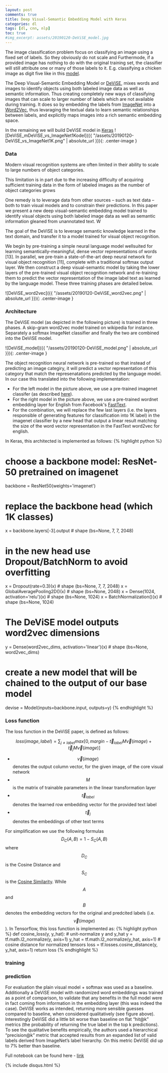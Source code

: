 ```yaml
---
layout: post
comments: true
title: Deep Visual-Semantic Embedding Model with Keras
categories: dl
tags: [dl, cnn, nlp]
toc: true
#img_excerpt: assets/20190120-DeViSE_model.jpg
---
```


The image classification problem focus on classifying an image using a fixed set of labels. So they obviously do not scale and Furthermode, if a provided image has nothing to do with the original training set, the classifier will still attribute one or many of those labels to it. E.g. classifying a chicken image as digit five like in this [model](https://emiliendupont.github.io/2018/03/14/mnist-chicken/).


The Deep Visual-Semantic Embedding Model or [DeViSE](https://papers.nips.cc/paper/5204-devise-a-deep-visual-semantic-embedding-model), mixes words and images to identify objects using both labeled image data as well as semantic information. Thus creating completely new ways of classifying images that can scale to larger number of labels which are not available during training. It does so by embedding the labels from [ImageNet](http://www.image-net.org) into a [Word2Vec](https://en.wikipedia.org/wiki/Word2vec), thus levaraging the textual
data to learn semantic relationships between labels, and explicitly maps images into a rich semantic
embedding space.

In the remaining we will build DeViSE model in [Keras](https://keras.io)
![DeViSE_mDeViSE_vs_ImageNet1Kodel]({{ "/assets/20190120-DeViSE_vs_ImageNet1K.png" | absolute_url }}){: .center-image }


### Data
Modern visual recognition systems are often limited in their ability to scale to
large numbers of object categories.

This limitation is in part due to the increasing difficulty of acquiring sufficient training data in the form of labeled images as the number of object categories grows

One remedy is to leverage data from other sources – such as text data – both to train visual models and to constrain their predictions. In this paper we present a new deep visual-semantic embedding model
trained to identify visual objects using both labeled image data as well as semantic information gleaned from unannotated text. W

The goal of the DeViSE is to leverage semantic knowledge learned in the text domain, and transfer it to a model trained for visual object recognition. 

We begin by pre-training a simple neural language model wellsuited for learning semantically-meaningful, dense vector representations of words [13]. In parallel,
we pre-train a state-of-the-art deep neural network for visual object recognition [11], complete with
a traditional softmax output layer. We then construct a deep visual-semantic model by taking the
lower layers of the pre-trained visual object recognition network and re-training them to predict the
vector representation of the image label text as learned by the language model. These three training
phases are detailed below.

![DeViSE_word2vec]({{ "/assets/20190120-DeViSE_word2vec.png" | absolute_url }}){: .center-image }


### Architecture
The DeViSE model (as depicted in the following picture) is trained in three phases. A skip-gram word2vec model trained on wikipedia for instance. Separately a softmax ImageNet classifier and finally the two are combined into the DeViSE model.

![DeViSE_model]({{ "/assets/20190120-DeViSE_model.png" | absolute_url }}){: .center-image }

The object recognition neural network is pre-trained so that instead of predicting an image categiry, it will predict a vector representation of this category that match the represenatations predicted by the language model. In our case this translated into the following implementation:
- For the left model in the picture above, we use a pre-trained imagenet classifer (as described [here](https://dzlab.github.io/dl/2018/12/25/transfer-learning-keras/)).
- For the right model in the picture above, we use a pre-trained wordnet embedding layer for English from Facebook's [FastText](https://fasttext.cc/docs/en/pretrained-vectors.html).
- For the combination, we will replace the few last layers (i.e. the layers responsible of generating features for classification into 1K label) in the imagenet classifier by a new head that output a linear result matching the size of the word vector representation in the FastText word2vec for english.

In Keras, this architected is implemented as follows:
{% highlight python %}
# choose a backbone model: ResNet-50 pretrained on imagenet
backbone = ResNet50(weights='imagenet')
# replace the backbone head (which 1K classes)
x = backbone.layers[-3].output                   # shape (bs=None, 7, 7, 2048)
# in the new head use Dropout/BatchNorm to avoid overfitting
x = Dropout(rate=0.3)(x)                         # shape (bs=None, 7, 7, 2048)
x = GlobalAveragePooling2D()(x)                  # shape (bs=None, 2048)
x = Dense(1024, activation='relu')(x)            # shape (bs=None, 1024)
x = BatchNormalization()(x)                      # shape (bs=None, 1024)
# The DeViSE model outputs word2vec dimensions
y = Dense(word2vec_dims, activation='linear')(x) # shape (bs=None, word2vec_dims)
# create a new model that will be chained to the output of our base model
devise = Model(inputs=backbone.input, outputs=y)
{% endhighlight %}

### Loss function
The loss function in the DeViSE paper, is defined as follows:

$$ loss(image, label) = \sum_{j \neq label} max[0, margin − \vec{t}_{label} M \vec{v} (image) + \vec{t}_{j} M \vec{v} (image)] $$

- $$\vec{v}(image)$$ denotes the output column vector, for the given image, of the core visual network
- $$M$$ is the matrix of trainable parameters in the linear transformation layer
- $$\vec{t}_{label}$$ denotes the learned row embedding vector for the provided text label
- $$\vec{t}_{j}$$ denotes the embeddings of other text terms

For simplification we use the following formulas $$  {\displaystyle D_{C}(A,B)=1-S_{C}(A,B)} $$ where $$ {\displaystyle D_{C}} $$ is the Cosine Distance and $$ {\displaystyle S_{C}} $$ is the [Cosine Similarity](https://en.wikipedia.org/wiki/Cosine_similarity). While $$A$$ and $$B$$ denotes the embedding vectors for the original and predcited labels (i.e. $$\vec{v}(image)$$). In Tensorflow, this loss function is implemented as:
{% highlight python %}
def cosine_loss(y, y_hat):
    # unit-normalize y and y_hat
    y = tf.math.l2_normalize(y, axis=1)
    y_hat = tf.math.l2_normalize(y_hat, axis=1)
    # cosine distance for normalized tensors
    loss = tf.losses.cosine_distance(y, y_hat, axis=1)
    return loss
{% endhighlight %}

### training

### prediction
For evaluation the plain visual model + softmax was used as a baseline. Additionally a DeViSE model with randomized word embeddings was trained as a point of comparison, to validate that any benefits in the full model were in fact coming from information in the embedding layer (this was indeed the case). DeViSE works as intended, returning more sensible guesses compared to baseline, when considered qualitatively (see figure above). Interestingly DeViSE did a little bit worse than baseline on flat “hit@k” metrics (the probability of returning the true label in the top k predictions). To see the qualitative benefits empirically, the authors used a hierarchical “precision@k” metric that accepted results from an expanded list of valid labels derived from ImageNet’s label hierarchy. On this metric DeViSE did up to 7% better than baseline.

Full notebook can be found here - [link](https://github.com/dzlab/deepprojects/blob/master/classification/DeViSE_keras.ipynb)



{% include disqus.html %}